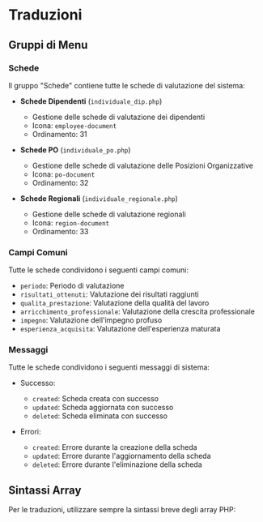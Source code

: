 # Traduzioni

## Gruppi di Menu

### Schede
Il gruppo "Schede" contiene tutte le schede di valutazione del sistema:

- **Schede Dipendenti** (`individuale_dip.php`)
  - Gestione delle schede di valutazione dei dipendenti
  - Icona: `employee-document`
  - Ordinamento: 31

- **Schede PO** (`individuale_po.php`)
  - Gestione delle schede di valutazione delle Posizioni Organizzative
  - Icona: `po-document`
  - Ordinamento: 32

- **Schede Regionali** (`individuale_regionale.php`)
  - Gestione delle schede di valutazione regionali
  - Icona: `region-document`
  - Ordinamento: 33

### Campi Comuni
Tutte le schede condividono i seguenti campi comuni:

- `periodo`: Periodo di valutazione
- `risultati_ottenuti`: Valutazione dei risultati raggiunti
- `qualita_prestazione`: Valutazione della qualità del lavoro
- `arricchimento_professionale`: Valutazione della crescita professionale
- `impegno`: Valutazione dell'impegno profuso
- `esperienza_acquisita`: Valutazione dell'esperienza maturata

### Messaggi
Tutte le schede condividono i seguenti messaggi di sistema:

- Successo:
  - `created`: Scheda creata con successo
  - `updated`: Scheda aggiornata con successo
  - `deleted`: Scheda eliminata con successo

- Errori:
  - `created`: Errore durante la creazione della scheda
  - `updated`: Errore durante l'aggiornamento della scheda
  - `deleted`: Errore durante l'eliminazione della scheda

## Sintassi Array

Per le traduzioni, utilizzare sempre la sintassi breve degli array PHP:

```